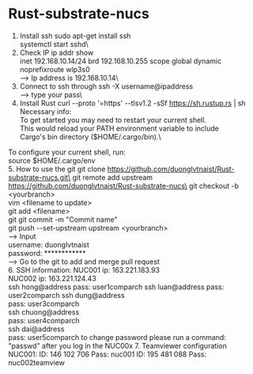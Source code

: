 # Rust-substrate-nucs

1. Install ssh
sudo apt-get install ssh\
systemctl start sshd\
2. Check IP
ip addr show\
inet 192.168.10.14/24 brd 192.168.10.255 scope global dynamic noprefixroute wlp3s0\
--> Ip address is 192.168.10.14\
3. Connect to ssh through
ssh -X username@ipaddress\
--> type your pass\
4. Install Rust
curl --proto '=https' --tlsv1.2 -sSf https://sh.rustup.rs | sh\
Necessary info:\
To get started you may need to restart your current shell.\
This would reload your PATH environment variable to include\
Cargo's bin directory ($HOME/.cargo/bin).\

To configure your current shell, run:\
source $HOME/.cargo/env\
5. How to use the git
git clone https://github.com/duonglvtnaist/Rust-substrate-nucs.git\
git remote add upstream https://github.com/duonglvtnaist/Rust-substrate-nucs\
git checkout -b \<yourbranch\>\
vim \<filename to update\>\
git add \<filename\>\
git git commit -m "Commit name"\
git push --set-upstream upstream \<yourbranch\>\
--> Input\
 username: duonglvtnaist\
 password: \*\*\*\*\*\*\*\*\*\*\*\*\
--> Go to the git to add and merge pull request\
6. SSH information:
NUC001 ip: 163.221.183.93\
NUC002 ip: 163.221.124.43\
ssh hong@address
pass: user1comparch
ssh luan@address
pass: user2comparch
ssh dung@address\
pass: user3comparch\
ssh chuong@address\
pass: user4comparch\
ssh dai@address\
pass: user5comparch
to change password please run a command: "passwd" after you log in the NUC00x
7. Teamviewer configuration
NUC001:
ID: 146 102 706
Pass: nuc001
ID: 195 481 088
Pass: nuc002teamview
